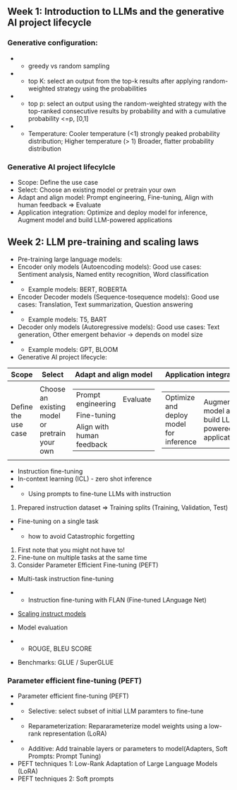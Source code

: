 ## Week 1: Introduction to LLMs and the generative AI project lifecycle
### Generative configuration:
* * greedy vs random sampling
* * top K: select an output from the top-k results after applying random-weighted strategy using the probabilities
* * top p: select an output using the random-weighted strategy with the top-ranked consecutive results by probability and with a cumulative probability <=p, [0,1]
* * Temperature: Cooler temperature (<1) strongly peaked probability distribution; Higher temperature (> 1) Broader, flatter probability distribution
### Generative AI project lifecylcle
* Scope: Define the use case
* Select: Choose an existing model or pretrain your own
* Adapt and align model: Prompt engineering, Fine-tuning, Align with human feedback => Evaluate
* Application integration: Optimize and deploy model for inference, Augment model and build LLM-powered applications
## Week 2: LLM pre-training and scaling laws
* Pre-training large language models:
* Encoder only models (Autoencoding models): Good use cases: Sentiment analysis, Named entity recognition, Word classification
* * Example models: BERT, ROBERTA
* Encoder Decoder models (Sequence-tosequence models): Good use cases: Translation, Text summarization, Question answering
* * Example models: T5, BART
* Decoder only models (Autoregressive models): Good use cases: Text generation, Other emergent behavior -> depends on model size
* * Example models: GPT, BLOOM
* Generative AI project lifecycle:

Scope|Select|Adapt and align model|Application integration
---|---|---|---
Define the use case|Choose an existing model or pretrain your own|<table><tr><td>Prompt engineering</td><td colspan=3 >Evaluate</td></tr><tr><td>Fine-tuning</td></tr><tr><td>Align with human feedback</td></tr></table>|<table><tr><td>Optimize and deploy model for inference</td><td>Augment model and build LLM-powered applications</td></tr></table>

* Instruction fine-tuning
* In-context learning (ICL) - zero shot inference
* * Using prompts to fine-tune LLMs with instruction
1. Prepared instruction dataset => Training splits (Training, Validation, Test)

* Fine-tuning on a single task
* * how to avoid Catastrophic forgetting
1. First note that you might not have to!
2. Fine-tune on multiple tasks at the same time
3. Consider Parameter Efficient Fine-tuning (PEFT)

* Multi-task instruction fine-tuning
* * Instruction fine-tuning with FLAN (Fine-tuned LAnguage Net)

* [Scaling instruct models](https://arxiv.org/abs/2210.11416)

* Model evaluation
* * ROUGE, BLEU SCORE

* Benchmarks: GLUE / SuperGLUE

### Parameter efficient fine-tuning (PEFT)
* Parameter efficient fine-tuning (PEFT)
* * Selective: select subset of initial LLM paramters to fine-tune
* * Reparameterization: Repararameterize model weights using a low-rank representation (LoRA)
* * Additive: Add trainable layers or parameters to model(Adapters, Soft Prompts: Prompt Tuning)
* PEFT techniques 1: Low-Rank Adaptation of Large Language Models (LoRA)
* PEFT techniques 2: Soft prompts